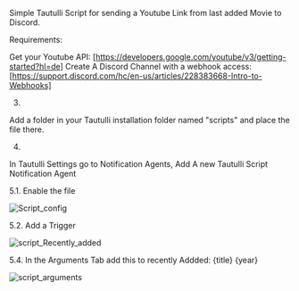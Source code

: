 Simple Tautulli Script for sending a Youtube Link from last added Movie to Discord.


Requirements:

Get your Youtube API: [https://developers.google.com/youtube/v3/getting-started?hl=de]
Create A Discord Channel with a webhook access: [https://support.discord.com/hc/en-us/articles/228383668-Intro-to-Webhooks]





3.
Add a folder in your Tautulli installation folder named "scripts" and place the file there.

4.
In Tautulli Settings go to Notification Agents,
Add A new Tautulli Script Notification Agent

5.1. Enable the file


![Script_config](https://github.com/sudoWalker/tautulli-youtubelink-Discord-messenger/assets/5301174/09c6b90f-ea34-4578-9132-437adaaa96d9)




5.2. Add a Trigger


![script_Recently_added](https://github.com/sudoWalker/tautulli-youtubelink-Discord-messenger/assets/5301174/5fbb457e-d619-44ee-bdf0-dc15e00644dd)




5.4. In the Arguments Tab add this to recently Addded: {title} {year}


![script_arguments](https://github.com/sudoWalker/tautulli-youtubelink-Discord-messenger/assets/5301174/c1892ed1-511d-4f2b-a6e6-d552e68ac054)
